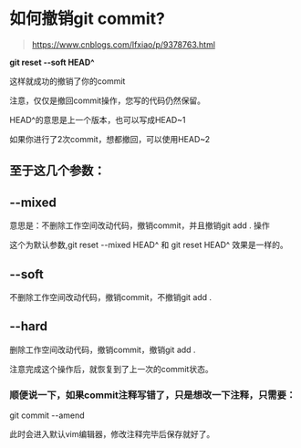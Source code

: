# 如何撤销git commit?



> https://www.cnblogs.com/lfxiao/p/9378763.html

**git reset --soft HEAD^**



这样就成功的撤销了你的commit

注意，仅仅是撤回commit操作，您写的代码仍然保留。



HEAD^的意思是上一个版本，也可以写成HEAD~1

如果你进行了2次commit，想都撤回，可以使用HEAD~2

## 至于这几个参数：

## --mixed 

意思是：不删除工作空间改动代码，撤销commit，并且撤销git add . 操作

这个为默认参数,git reset --mixed HEAD^ 和 git reset HEAD^ 效果是一样的。

 

## --soft  

不删除工作空间改动代码，撤销commit，不撤销git add . 

 

## --hard

删除工作空间改动代码，撤销commit，撤销git add . 

注意完成这个操作后，就恢复到了上一次的commit状态。

 

 

### 顺便说一下，如果commit注释写错了，只是想改一下注释，只需要：

git commit --amend

此时会进入默认vim编辑器，修改注释完毕后保存就好了。